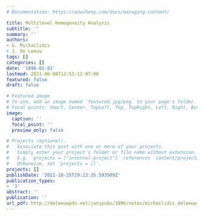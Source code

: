 ```yaml
---
# Documentation: https://wowchemy.com/docs/managing-content/

title: Multilevel Homogeneity Analysis
subtitle: ''
summary: ''
authors:
- G. Michailidis
- J. De Leeuw
tags: []
categories: []
date: '1996-01-01'
lastmod: 2021-06-06T12:53:12-07:00
featured: false
draft: false

# Featured image
# To use, add an image named `featured.jpg/png` to your page's folder.
# Focal points: Smart, Center, TopLeft, Top, TopRight, Left, Right, BottomLeft, Bottom, BottomRight.
image:
  caption: ''
  focal_point: ''
  preview_only: false

# Projects (optional).
#   Associate this post with one or more of your projects.
#   Simply enter your project's folder or file name without extension.
#   E.g. `projects = ["internal-project"]` references `content/project/deep-learning/index.md`.
#   Otherwise, set `projects = []`.
projects: []
publishDate: '2021-10-25T19:23:35.593509Z'
publication_types:
- '3'
abstract: ''
publication: ''
url_pdf: http://deleeuwpdx.net/janspubs/1996/notes/michailidis_deleeuw_U_96b.pdf
---
```

